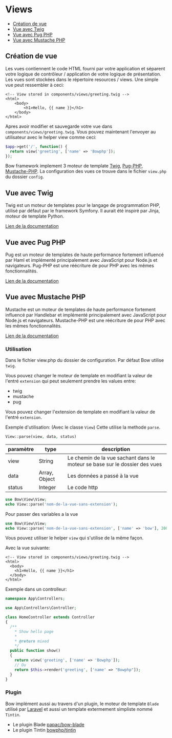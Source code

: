 # Views

- [Création de vue](#creation-de-vue)
- [Vue avec Twig](#view-avec-twig)
- [Vue avec Pug PHP](#view-avec-pug-php)
- [Vue avec Mustache PHP](#view-avec-mustache-php)

## Création de vue

Les vues contiennent le code HTML fourni par votre application et séparent votre logique de contrôleur / application de votre logique de présentation. Les vues sont stockées dans le répertoire resources / views. Une simple vue peut ressembler à ceci:

```twig
<!-- View stored in components/views/greeting.twig -->
<html>
    <body>
        <h1>Hello, {{ name }}</h1>
    </body>
</html>
```

Apres avoir modifier et sauvegarde votre vue dans `components/views/greeting.twig`. Vous pouvez maintenant l'envoyer au utilisateur avec le helper view comme ceci:

```php
$app->get('/', function() {
  return view('greeting', ['name' => 'Bowphp']);
});
```

Bow framework implement 3 moteur de template [Twig](https://twig.symfony.com), [Pug-PHP](https://www.phug-lang.com/), [Mustache-PHP](https://github.com/bobthecow/mustache.php/wiki/Mustache-Tags).
La configuration des vues ce trouve dans le fichier `view.php` du dossier `config`.

## Vue avec Twig

Twig est un moteur de templates pour le langage de programmation PHP, utilisé par défaut par le framework Symfony. 
Il aurait été inspiré par Jinja, moteur de template Python.

[Lien de la documentation](https://twig.symfony.com/ 'Lien de la documentation')

## Vue avec Pug PHP

Pug est un moteur de templates de haute performance fortement influencé par Haml et implémenté principalement avec JavaScript pour Node.js et navigateurs.
Pug-PHP est une réécriture de pour PHP avec les mêmes fonctionnalités.

[Lien de la documentation](https://www.phug-lang.com 'Lien de la documentation')

## Vue avec Mustache PHP

Mustache est un moteur de templates de haute performance fortement influencé par Handlebar et implémenté principalement avec JavaScript pour Node.js et navigateurs.
Mustache-PHP est une réécriture de pour PHP avec les mêmes fonctionnalités.

[Lien de la documentation](https://github.com/bobthecow/mustache.php/wiki/Mustache-Tags 'Lien de la documentation')

### Utilisation

Dans le fichier view.php du dossier de configuration. Par défaut Bow utilise `twig`.

Vous pouvez changer le moteur de template en modifiant la valeur de l'entré `extension` qui peut seulement prendre les values entre:

- twig
- mustache
- pug

Vous pouvez changer l'extension de template en modifiant la valeur de l'entré `extension`.

Exemple d'utilisation: (Avec le classe `View`)
Cette utilise la methode `parse`.

```php
View::parse(view, data, status)
```

| paramètre | type | description|
|-----------|------|------------|
| view      | String| Le chemin de la vue sachant dans le moteur se base sur le dossier des vues|
| data      | Array, Object| Les données a passé à la vue|
| status    | Integer | Le code http|

```php
use Bow\View\View;
echo View::parse('nom-de-la-vue-sans-extension');
```

Pour passer des variables a la vue

```php
use Bow\View\View;
echo View::parse('nom-de-la-vue-sans-extension', ['name' => 'bow'], 200);
```

Vous pouvez utiliser le helper `view` qui s'utilise de la même façon.

Avec la vue suivante:

```twig
<!-- View stored in components/views/greeting.twig -->
<html>
  <body>
    <h1>Hello, {{ name }}</h1>
  </body>
</html>
```

Exemple dans un controlleur:

```php
namespace App\Controllers;

use App\Controllers\Controller;

class HomeController extends Controller
{
  /**
    * Show hello page
    *
    * @return mixed
    */
  public function show()
  {
    return view('greeting', ['name' => 'Bowphp']);
    // Ou
    return $this->render('greeting', ['name' => "Bowphp"]);
  }
}
```

### Plugin

Bow implément aussi au travers d'un plugin, le moteur de template `Blade` utilisé par [Laravel](https://laravel.com) et aussi un template extermement simpliste nommé `Tintin`.

- Le plugin Blade [papac/bow-blade](https://github.com/papac/bow-blade)
- Le plugin Tintin [bowphp/tintin](https://github.com/bowphp/tintin)